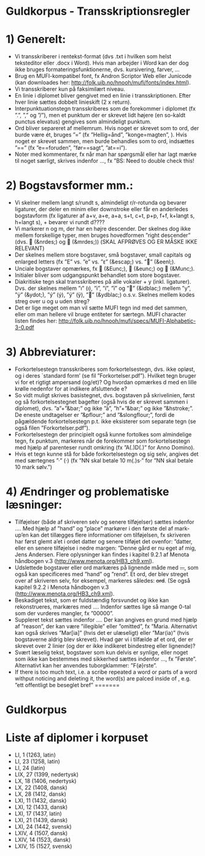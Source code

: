 # Guldkorpus - Transskriptionsregler

# 1)	Generelt:
-	Vi transskriberer i rentekst-format (dvs .txt i hvilken som helst teksteditor eller .docx i Word). Hvis man arbejder i Word kan der dog ikke bruges formateringsfunktionerne, dvs. kursivering, farver, …
-	Brug en MUFI-kompatibel font, fx Andron Scriptor Web eller Junicode (kan downloades her: http://folk.uib.no/hnooh/mufi/fonts/index.html).
-	Vi transskriberer kun på faksimilært niveau.
-	En linie i diplomet bliver gengivet med en linie i transskriptionen. Efter hver linie sættes dobbelt linieskift (2 x return).
-	Interpunktuationstegn transskriberes som de forekommer i diplomet (fx ”.”,  ”,” og  ”/”), men et punktum der er skrevet lidt højere (en so-kaldt punctus elevatus) gengives som almindeligt punktum.
-	Ord bliver separeret af mellemrum. Hvis noget er skrevet som to ord, der burde være ét, bruges ”=” (fx ”Hellig=ånd”, ”konge=magten”, ). Hvis noget er skrevet sammen, men burde behandles som to ord, indsættes ”==” (fx ”e==foruden”, ”før==sagt”, ”at==i”).
-	Noter med kommentarer, fx når man har spørgsmål eller har lagt mærke til noget særligt, skrives indenfor <note>…</note>, fx ”<note>BS: Need to double check this!</note>

# 2)	Bogstavsformer mm.:
-	Vi skelner mellem langt s/rundt s, almindeligt r/r-rotunda og bevarer ligaturer, der deler en minim eller downstroke eller får en anderledes bogstavform (fx ligaturer af a+v, a+e, a+a, s+t, c+t, p+p, f+f,  k+langt s, h+langt s), + bevarer vi rundt d????
-	Vi markerer n og m, der har en højre descender. Der skelnes dog ikke mellem forskellige typer, men bruges hovedformen ”right descender” (dvs.  (&nrdes;) og  (&mrdes;)) (SKAL AFPRØVES OG ER MÅSKE IKKE RELEVANT)
-	Der skelnes mellem store bogstaver, små bogstaver, small capitals og enlarged letters (fx ”E” vs. ”e” vs. ”ᴇ” (&escap;) vs. ”” (&eenl;).
-	Unciale bogstaver opmærkes, fx  (&Eunc;),  (&eunc;) og  (&Munc;).
-	Initialer bliver som udgangspunkt behandlet som store bogstaver.
-	Diakritiske tegn skal transskriberes på alle vokaler + y (inkl. ligaturer). Dvs. der skelnes mellem ”ı” (&inodot;), ”i”, ”í”, ”ï” og ”” (&idblac;) mellem ”y”,  ”ẏ” (&ydot;), ”ý”  (&yacute;), ”ÿ” (&yuml;), ”” (&ydblac;) o.s.v. Skelnes mellem kodes streg over u og u uden streg?
-	Det er lige meget om man vil sætte MUFI tegn ind med det sammen, eller om man hellere vil bruge entiteter for særtegn. MUFI character listen findes her: http://folk.uib.no/hnooh/mufi/specs/MUFI-Alphabetic-3-0.pdf

# 3)	Abbreviaturer:
-	Forkortelsestegn transskriberes som forkortelsestegn, dvs. ikke opløst, og i deres `standard form’ (se fil ”Forkortelser.pdf”). Hvilket tegn bruger vi for et rigtigt ampersand (og/et)? Og hvordan opmærkes d med en lille krølle nedenfor for at indikere afsluttende e?
-	So vidt muligt skrives basistegnet, dvs. bogstaven på skrivelinien, først og så forkortelsestegnet bagefter (også hvis de er skrevet sammen i diplomet), dvs. ”a”+”&bar;” og ikke ”&amacr;”, ”h”+”&bar;” og ikke ”&hstroke;”. De eneste undtagelser er ”&pflour;” and ”&slongflour;”, fordi de pågældende forkortelsestegn p.t. ikke eksisterer som separate tegn (se også filen ”Forkortelser.pdf”).
-	Forkortelsestegn der principielt også kunne fortolkes som almindelige tegn, fx punktum, markeres når de forekommer som forkortelsestegn med hjælp af parenteser rundt omkring (fx  ”A(.)D(.)” for Anno Domino).
-	Hvis et tegn kunne stå for både forkortelsestegn og sig selv, angives det med særtegnes ”·” (&middot;) (fx ”NN skal betale 10 m(.)s·” for ”NN skal betale 10 mark sølv.”)

# 4)	Ændringer og problematiske læsninger:
-	Tilføjelser (både af skriveren selv og senere tilføjelser) sættes indenfor <add>…</add>. Med hjælp af  ”hand” og ”place” markører i den første del af mark-up’en kan det tillægges flere informationer om tilføjelsen, fx skriveren har først glemt a’et i ordet datter og senere tilføjet det ovenfor:
”d<add hand=”scribe” place=”supralinear”>a</add>tter, eller en senere tilføjelse i nedre margen: ”<add hand=”later” place=”margin-bot” >Denne gård er nu eget af mig, Jens Andersen</add>. Flere oplysninger kan findes i kapitel 9.2.1 af Menota håndbogen v.3 (http://www.menota.org/HB3_ch9.xml).
-	Udslettede bogstaver eller ord markæres på lignende måde med <del>…</del>, som også kan specificeres med ”hand” og ”rend”. Et ord, der blev streget over af skriveren selv, for eksempel, markeres således: <del hand=”scribe” rend=”overstrike”>ord</del>. (Se også kapitel 9.2.2 i Menota håndbogen v.3 (http://www.menota.org/HB3_ch9.xml).
-	Beskadiget tekst, som er fuldstændig forsvundet og ikke kan rekonstrueres, markæres med <gap>...</gap>. Indenfor <gap> sættes lige så mange 0-tal som der vurderes mangler, fx ”<gap>00000</gap>”.
-	Suppleret tekst sættes indenfor <supplied>…</supplied>. Der kan angives en grund med hjælp af ”reason”, der kan være ”illegible” eller ”omitted”, fx
 ”Mar<supplied reason=”illegible”>ia</supplied>. Alternativt kan også skrives ”Mar[ia]” (hvis det er ulæseligt) eller ”Mar⟨ia⟩” (hvis bogstaverne aldrig blev skrevet).
Hvad gør vi i tilfælde af et ord, der er skrevet over 2 linier (og der er ikke indikeret bindestreg eller lignende)?
-	Svært læselig tekst, bogstaver som kun delvis er synlige, eller noget som ikke kan bestemmes med sikkerhed sættes indenfor <unclear>…</unclear>, fx ”F<unclear>ø</unclear>rste”. Alternativt kan her anvendes tuborgklammer: ”F{ø}rste”.
-	If there is too much text, i.e. a scribe repeated a word or parts of a word withput noticing and deleting it, the word(s) are palced inside of <surplus>, e.g. ”ett offentligt <surplus>be<surplus> beseglet bref”
=======
# Guldkorpus

# Liste af diplomer i korpuset
- LI, 1 (1263, latin)
- LI, 23 (1258, latin)
- LI, 24 (latin)
- LIX, 27 (1399, nedertysk)
- LX, 18 (1406, nedertysk)
- LX, 22 (1408, dansk)
- LX, 28 (1412, dansk)
- LXI, 11 (1432, dansk)
- LXI, 12 (1433, dansk)
- LXI, 17 (1437, latin)
- LXI, 21 (1439, dansk)
- LXI, 24 (1442, svensk)
- LXIV, 4 (1507, dansk)
- LXIV, 14 (1523, dansk)
- LXIV, 15 (1527, svensk)
